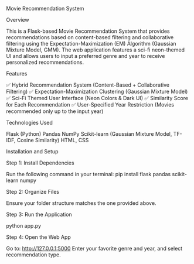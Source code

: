 Movie Recommendation System

Overview

This is a Flask-based Movie Recommendation System that provides recommendations based on content-based filtering and collaborative filtering using the Expectation-Maximization (EM) Algorithm (Gaussian Mixture Model, GMM). The web application features a sci-fi neon-themed UI and allows users to input a preferred genre and year to receive personalized recommendations.

Features

✅ Hybrid Recommendation System (Content-Based + Collaborative Filtering)
✅ Expectation-Maximization Clustering (Gaussian Mixture Model)
✅ Sci-Fi Themed User Interface (Neon Colors & Dark UI)
✅ Similarity Score for Each Recommendation
✅ User-Specified Year Restriction (Movies recommended only up to the input year)

Technologies Used

Flask (Python)
Pandas
NumPy
Scikit-learn (Gaussian Mixture Model, TF-IDF, Cosine Similarity)
HTML, CSS 

Installation and Setup

Step 1: Install Dependencies

Run the following command in your terminal:
pip install flask pandas scikit-learn numpy

Step 2: Organize Files

Ensure your folder structure matches the one provided above.

Step 3: Run the Application

python app.py

Step 4: Open the Web App

Go to: http://127.0.0.1:5000
Enter your favorite genre and year, and select recommendation type.


